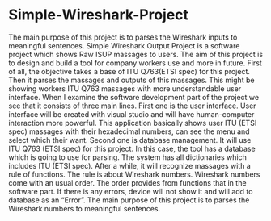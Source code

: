# Simple-Wireshark-Project
The main purpose of this project is to parses the Wireshark inputs to meaningful sentences. 
Simple Wireshark Output Project is a software project which shows Raw ISUP massages to users. 
The aim of this project is to design and build a tool for company workers use and more in future. 
First of all, the objective takes a base of ITU Q763(ETSI spec) for this project. 
Then it parses the massages and outputs of this massages. This might be showing workers ITU Q763 massages with more understandable user interface.
When I examine the software development part of the project we see that it consists of three main lines. 
First one is the user interface. 
User interface will be created with visual studio and will have human-computer interaction more powerful. This application basically shows user ITU (ETSI spec) massages with their hexadecimal numbers, can see the menu and select which their want.
Second one is database management. 
It will use ITU Q763 (ETSI spec) for this project. 
In this case, the tool has a database which is going to use for parsing. 
The system has all dictionaries which includes ITU (ETSI spec). 
After a while, it will recognize massages with a rule of functions. 
The rule is about Wireshark numbers. Wireshark numbers come with an usual order. 
The order provides from functions that in the software part. 
If there is any errors, device will not show it and will add to database as an “Error”.
The main purpose of this project is to parses the Wireshark numbers to meaningful sentences.
